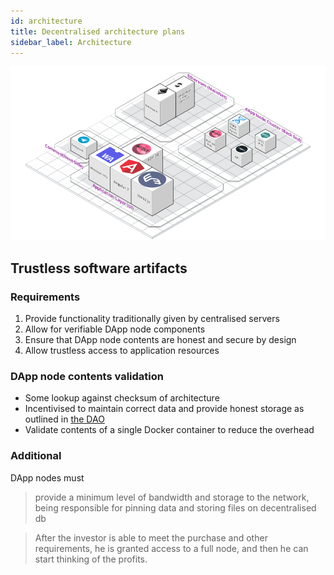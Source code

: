 ```yaml
---
id: architecture
title: Decentralised architecture plans
sidebar_label: Architecture
---
```




![Architecture](assets/architecture/overview.png)


## Trustless software artifacts


### Requirements
1. Provide functionality traditionally given by centralised servers 
1. Allow for verifiable DApp node components
1. Ensure that DApp node contents are honest and secure by design
1. Allow trustless access to application resources


### DApp node contents validation 
- Some lookup against checksum of architecture
- Incentivised to maintain correct data and provide honest storage as outlined in [the DAO](dao.md)
- Validate contents of a single Docker container to reduce the overhead



### Additional
DApp nodes must
> provide a minimum level of bandwidth and storage to the network, being responsible for pinning data and storing files on decentralised db

> After the investor is able to meet the purchase and other requirements, he is granted access to a full node, and then he can start thinking of the profits.
